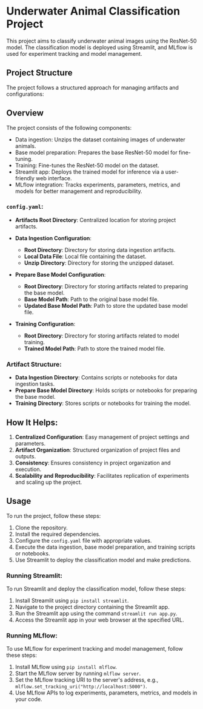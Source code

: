 # Underwater Animal Classification Project

This project aims to classify underwater animal images using the ResNet-50 model. The classification model is deployed using Streamlit, and MLflow is used for experiment tracking and model management.

## Project Structure

The project follows a structured approach for managing artifacts and configurations:

## Overview

The project consists of the following components:

- Data ingestion: Unzips the dataset containing images of underwater animals.
- Base model preparation: Prepares the base ResNet-50 model for fine-tuning.
- Training: Fine-tunes the ResNet-50 model on the dataset.
- Streamlit app: Deploys the trained model for inference via a user-friendly web interface.
- MLflow integration: Tracks experiments, parameters, metrics, and models for better management and reproducibility.

### `config.yaml`:

- **Artifacts Root Directory**: Centralized location for storing project artifacts.
  
- **Data Ingestion Configuration**:
  - **Root Directory**: Directory for storing data ingestion artifacts.
  - **Local Data File**: Local file containing the dataset.
  - **Unzip Directory**: Directory for storing the unzipped dataset.
  
- **Prepare Base Model Configuration**:
  - **Root Directory**: Directory for storing artifacts related to preparing the base model.
  - **Base Model Path**: Path to the original base model file.
  - **Updated Base Model Path**: Path to store the updated base model file.
  
- **Training Configuration**:
  - **Root Directory**: Directory for storing artifacts related to model training.
  - **Trained Model Path**: Path to store the trained model file.

### Artifact Structure:

- **Data Ingestion Directory**: Contains scripts or notebooks for data ingestion tasks.
- **Prepare Base Model Directory**: Holds scripts or notebooks for preparing the base model.
- **Training Directory**: Stores scripts or notebooks for training the model.

## How It Helps:

1. **Centralized Configuration**: Easy management of project settings and parameters.
2. **Artifact Organization**: Structured organization of project files and outputs.
3. **Consistency**: Ensures consistency in project organization and execution.
4. **Scalability and Reproducibility**: Facilitates replication of experiments and scaling up the project.

## Usage

To run the project, follow these steps:

1. Clone the repository.
2. Install the required dependencies.
3. Configure the `config.yaml` file with appropriate values.
4. Execute the data ingestion, base model preparation, and training scripts or notebooks.
5. Use Streamlit to deploy the classification model and make predictions.

### Running Streamlit:

To run Streamlit and deploy the classification model, follow these steps:

1. Install Streamlit using `pip install streamlit`.
2. Navigate to the project directory containing the Streamlit app.
3. Run the Streamlit app using the command `streamlit run app.py`.
4. Access the Streamlit app in your web browser at the specified URL.

### Running MLflow:

To use MLflow for experiment tracking and model management, follow these steps:

1. Install MLflow using `pip install mlflow`.
2. Start the MLflow server by running `mlflow server`.
3. Set the MLflow tracking URI to the server's address, e.g., `mlflow.set_tracking_uri("http://localhost:5000")`.
4. Use MLflow APIs to log experiments, parameters, metrics, and models in your code.


